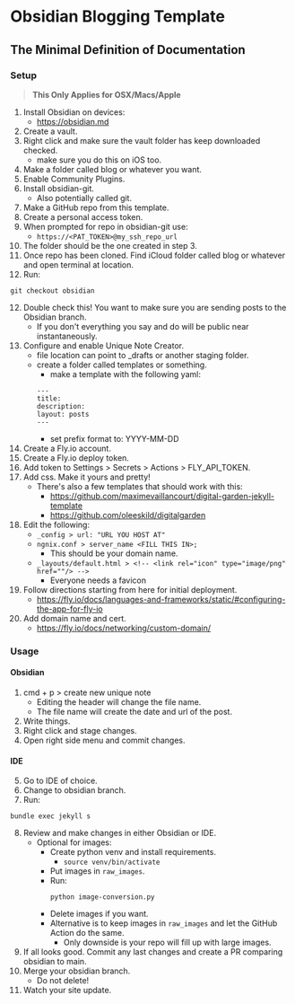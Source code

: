 # Obsidian Blogging Template

## The Minimal Definition of Documentation

### Setup

> **This Only Applies for OSX/Macs/Apple**

1. Install Obsidian on devices:
    - https://obsidian.md
2. Create a vault.
3. Right click and make sure the vault folder has keep downloaded checked.
    - make sure you do this on iOS too.
4. Make a folder called blog or whatever you want.
5. Enable Community Plugins.
6. Install obsidian-git.
    - Also potentially called git.
7. Make a GitHub repo from this template.
8. Create a personal access token.
8. When prompted for repo in obsidian-git use:
    - ```https://<PAT_TOKEN>@my_ssh_repo_url```
9. The folder should be the one created in step 3.
10. Once repo has been cloned. Find iCloud folder called blog or whatever and open terminal at location.
11. Run:
```
git checkout obsidian
```
12. Double check this! You want to make sure you are sending posts to the Obsidian branch.
    - If you don't everything you say and do will be public near instantaneously.
13. Configure and enable Unique Note Creator.
    - file location can point to _drafts or another staging folder.
    - create a folder called templates or something.
        - make a template with the following yaml:
        ```
        ---
        title:
        description:
        layout: posts
        ---
        ```
        - set prefix format to: YYYY-MM-DD
14. Create a Fly.io account.
15. Create a Fly.io deploy token.
16. Add token to Settings > Secrets > Actions > FLY_API_TOKEN.
17. Add css. Make it yours and pretty!
    - There's also a few templates that should work with this:
        - https://github.com/maximevaillancourt/digital-garden-jekyll-template
        - https://github.com/oleeskild/digitalgarden
18. Edit the following:
    - ```_config > url: "URL YOU HOST AT"```
    - ```ngnix.conf > server_name <FILL THIS IN>;```
        - This should be your domain name.
    - ```_layouts/default.html > <!-- <link rel="icon" type="image/png" href=""/> -->```
        - Everyone needs a favicon
19. Follow directions starting from here for initial deployment.
    - https://fly.io/docs/languages-and-frameworks/static/#configuring-the-app-for-fly-io
20. Add domain name and cert.
    - https://fly.io/docs/networking/custom-domain/

### Usage
#### Obsidian
1. cmd + p > create new unique note
    - Editing the header will change the file name.
    - The file name will create the date and url of the post.
2. Write things.
3. Right click and stage changes.
4. Open right side menu and commit changes.

#### IDE
5. Go to IDE of choice.
6. Change to obsidian branch.
7. Run:
```
bundle exec jekyll s
```
8. Review and make changes in either Obsidian or IDE.
    - Optional for images: 
        - Create python venv and install requirements.
            - ```source venv/bin/activate```
        - Put images in ```raw_images```.
        - Run:
            ```
            python image-conversion.py
            ```
        - Delete images if you want.
        - Alternative is to keep images in ```raw_images``` and let the GitHub Action do the same.
            - Only downside is your repo will fill up with large images.
9. If all looks good. Commit any last changes and create a PR comparing obsidian to main.
10. Merge your obsidian branch.
    - Do not delete!
11. Watch your site update.
